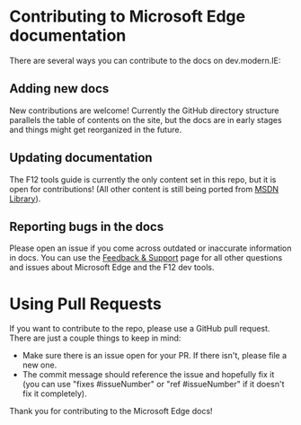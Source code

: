 # Contributing to Microsoft Edge documentation

There are several ways you can contribute to the docs on dev.modern.IE:

## Adding new docs
New contributions are welcome! Currently the GitHub directory structure parallels the table of contents on the site, but the docs are in early stages and things might get reorganized in the future.

## Updating documentation
The F12 tools guide is currently the only content set in this repo, but it is open for contributions! (All other content is still being ported from [MSDN Library](https://msdn.microsoft.com/en-us/library/dn997183(v=vs.85).aspx)).

## Reporting bugs in the docs
Please open an issue if you come across outdated or inaccurate information in docs. You can use the [Feedback & Support](http://dev.modern.ie/community/support/) page for all other questions and issues about Microsoft Edge and the F12 dev tools.

# Using Pull Requests
If you want to contribute to the repo, please use a GitHub pull request. There are just a couple things to keep in mind:
- Make sure there is an issue open for your PR. If there isn't, please file a new one.
- The commit message should reference the issue and hopefully fix it (you can use "fixes #issueNumber" or "ref #issueNumber" if it doesn't fix it completely).

Thank you for contributing to the Microsoft Edge docs!
